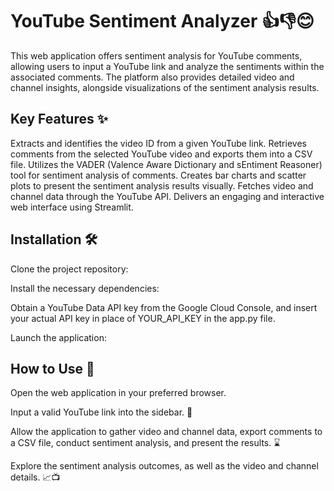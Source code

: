 # YouTube Sentiment Analyzer 👍👎😊
This web application offers sentiment analysis for YouTube comments, allowing users to input a YouTube link and analyze the sentiments within the associated comments. The platform also provides detailed video and channel insights, alongside visualizations of the sentiment analysis results.

## Key Features ✨
Extracts and identifies the video ID from a given YouTube link.
Retrieves comments from the selected YouTube video and exports them into a CSV file. 
Utilizes the VADER (Valence Aware Dictionary and sEntiment Reasoner) tool for sentiment analysis of comments. 
Creates bar charts and scatter plots to present the sentiment analysis results visually. 
Fetches video and channel data through the YouTube API. 
Delivers an engaging and interactive web interface using Streamlit. 

## Installation 🛠️
Clone the project repository:

Install the necessary dependencies:

Obtain a YouTube Data API key from the Google Cloud Console, and insert your actual API key in place of YOUR_API_KEY in the app.py file.

Launch the application:

## How to Use 🚀
Open the web application in your preferred browser.

Input a valid YouTube link into the sidebar. 🔗

Allow the application to gather video and channel data, export comments to a CSV file, conduct sentiment analysis, and present the results. ⌛

Explore the sentiment analysis outcomes, as well as the video and channel details. 📈📺
